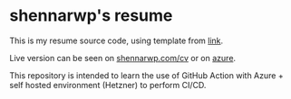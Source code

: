 # shennarwp's resume

This is my resume source code, using template from [link](https://codepen.io/aja9104/pen/nzaZwW).

Live version can be seen on [shennarwp.com/cv](https://shennarwp.com/cv) or on [azure](https://resume.bravewater-857def22.southeastasia.azurecontainerapps.io/).

This repository is intended to learn the use of GitHub Action with Azure + self hosted environment (Hetzner) to perform CI/CD.
